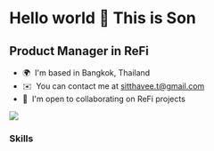 Hello world 👋 
This is Son
====================

Product Manager in ReFi
-----------------------

* 🌍  I'm based in Bangkok, Thailand
* ✉️  You can contact me at [sitthavee.t@gmail.com](mailto:sitthavee.t@gmail.com)
* 🤝  I'm open to collaborating on ReFi projects

<a href="https://www.x.com/sitthaveet" target="_blank" rel="noreferrer"><img
src="https://img.shields.io/twitter/follow/sitthaveet?logo=twitter&style=for-the-badge&color=0891b2&labelColor=1c1917"
/></a>

### Skills
